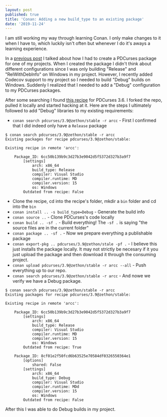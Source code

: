 ```yaml
---
layout: post
published: true
title: 'Conan: Adding a new build_type to an existing package'
date: '2019-11-24'
---
```

I am still working my way through learning Conan. I only make changes to it when I have to, which luckily isn't often but whenever I do it's aways a learning experience.

In a [previous post](https://zethon.github.io/2019-11-06-hacking-together-a-conan-package/) I talked about how I had to create a PDCurses package for one of my projects. When I created the package I didn't think about different configurations since I was only building "Release" and "RelWithDebInfo" on Windows in my project. However, I recently added Codecov support to my project so I needed to build "Debug" builds on Windows. Suddenly I realized that I needed to add a "Debug" configuration to my PDCurses packages.

After some searching I found [this recipe](https://github.com/alex-precosky/conan-pdcurses) for PDCurses 3.6. I forked the repo, pulled it locally and started hacking at it. Here are the steps I ultimately followed to add "Debug" libraries to my existing requirements:

* `conan search pdcurses/3.9@zethon/stable -r arcc` - First I confirmed that I did indeed only have a `Release` package

```
$ conan search pdcurses/3.9@zethon/stable -r arcc
Existing packages for recipe pdcurses/3.9@zethon/stable:

Existing recipe in remote 'arcc':

    Package_ID: 6cc50b139b9c3d27b3e9042d5f5372d327b3a9f7
        [settings]
            arch: x86_64
            build_type: Release
            compiler: Visual Studio
            compiler.runtime: MD
            compiler.version: 15
            os: Windows
        Outdated from recipe: False
```

* Clone the recipe, cd into the recipe's folder, mkdir a `bin` folder and cd into the `bin`
* `conan install .. -s build_type=Debug` - Generate the build info
* `conan source ..` - Clone PDCurses's code locally
* `conan build .. -sf .` - Build everything! The `-sf .` is saying "the source files are in the current folder"
* `conan package .. -sf .` - Now we prepare everything a publishable package
* `conan export-pkg .. pdcurses/3.9@zethon/stale -pf .` - I believe this just installs the package locally. It may not strictly be necesary if it you just upload the package and then download it through the consuming project.
* `conan upload pdcurses/3.9@zethon/stable -r arcc --all` - Push everything up to our repo.
* `conan search pdcurses/3.9@zethon/stable -r arcc` - And nowe we verify we have a Debug package.

```
$ conan search pdcurses/3.9@zethon/stable -r arcc
Existing packages for recipe pdcurses/3.9@zethon/stable:

Existing recipe in remote 'arcc':

    Package_ID: 6cc50b139b9c3d27b3e9042d5f5372d327b3a9f7
        [settings]
            arch: x86_64
            build_type: Release
            compiler: Visual Studio
            compiler.runtime: MD
            compiler.version: 15
            os: Windows
        Outdated from recipe: True

    Package_ID: 8cf01e2f50fcd6b63525e70584df0326550364e1
        [options]
            shared: False
        [settings]
            arch: x86_64
            build_type: Debug
            compiler: Visual Studio
            compiler.runtime: MDd
            compiler.version: 15
            os: Windows
        Outdated from recipe: False
```

After this I was able to do Debug builds in my project.